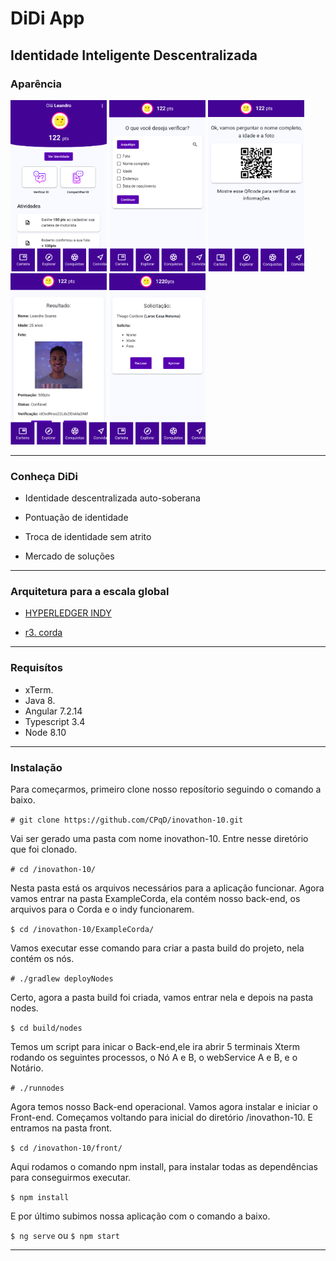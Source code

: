 # DiDi App

## Identidade Inteligente Descentralizada

### Aparência

<img src="img/1.png" width="154" height="274" title="Github Logo"> <img src="img/2.png" width="154" height="274" title="Github Logo"> <img src="img/3.png" width="154" height="274" title="Github Logo"> <img src="img/4.png" width="154" height="274" title="Github Logo"> <img src="img/5.png" width="154" height="274" title="Github Logo">

***

### Conheça DiDi

- Identidade descentralizada auto-soberana

- Pontuação de identidade

- Troca de identidade sem atrito

- Mercado de soluções

***
### Arquitetura para a escala global

-  [HYPERLEDGER INDY](https://www.hyperledger.org/projects/hyperledger-indy)

-  [r3. corda](https://www.corda.net/index.html)
  
***
### Requisítos

- xTerm.
- Java 8.
- Angular 7.2.14
- Typescript 3.4
- Node 8.10

***

### Instalação

Para começarmos, primeiro clone nosso reposítorio seguindo o comando a baixo. 

```# git clone https://github.com/CPqD/inovathon-10.git```

Vai ser gerado uma pasta com nome inovathon-10. Entre nesse diretório que foi clonado.

```# cd /inovathon-10/```

Nesta pasta está os arquivos necessários para a aplicação funcionar. Agora vamos entrar na pasta ExampleCorda, ela contém nosso back-end, os arquivos para o Corda e o indy funcionarem.  

```$ cd /inovathon-10/ExampleCorda/```

Vamos executar esse comando para criar a pasta build do projeto, nela contém os nós.

```# ./gradlew deployNodes```

Certo, agora a pasta build foi criada, vamos entrar nela e depois na pasta nodes.

```$ cd build/nodes```

Temos um script para inicar o Back-end,ele ira abrir 5 terminais Xterm rodando os seguintes processos, o Nó A e B, o webService A e B, e o Notário.

```# ./runnodes```

Agora temos nosso Back-end operacional. Vamos agora instalar e iniciar o Front-end.
Começamos voltando para inicial do diretório /inovathon-10. E entramos na pasta front.

```$ cd /inovathon-10/front/```

Aqui rodamos o comando npm install, para instalar todas as dependências para conseguirmos executar.

```$ npm install```

E por último subimos nossa aplicação com o comando a baixo.

```$ ng serve``` ou ```$ npm start```

***
